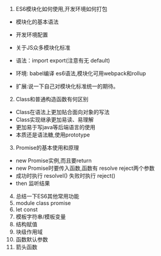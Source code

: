 1. ES6模块化如何使用,开发环境如何打包
* 模块化的基本语法
* 开发环境配置
* 关于JS众多模块化标准

* 语法：import export(注意有无 default)
* 环境: babel编译 es6语法,模块化可用webpack和rollup
* 扩展:说一下自己对模块化标准统一的期待。


2. Class和普通构造函数有何区别
* Class在语法上更加贴合面向对象的写法
* Class实现继承更加易读、易理解
* 更加易于写java等后端语言的使用
* 本质还是语法糖,使用prototype

3. Promise的基本使用和原理
*  new Promise实例,而且要return
*  new Promise时要传入函数,函数有 resolve reject两个参数
* 成功时执行 resolveI() 失败时执行 reject()
* then 监听结果
4. 总结一下ES6其他常用功能
1. module class promise
2. let const
3. 模板字符串/模板变量
4. 结构赋值
5. 块级作用域
6. 函数默认参数
7. 箭头函数